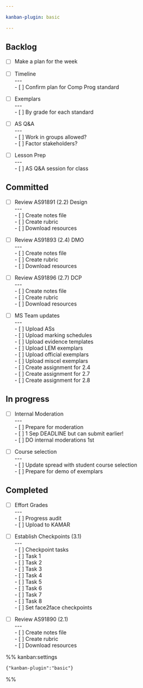 ```yaml
---

kanban-plugin: basic

---
```


## Backlog

- [ ] Make a plan for the week
- [ ] Timeline<br>---<br>- [ ] Confirm plan for Comp Prog standard
- [ ] Exemplars<br>---<br>- [ ] By grade for each standard
- [ ] AS Q&A<br>---<br>- [ ] Work in groups allowed?<br>- [ ] Factor stakeholders?
- [ ] Lesson Prep<br>---<br>- [ ] AS Q&A session for class


## Committed

- [ ] Review AS91891 (2.2) Design<br>---<br>- [ ] Create notes file<br>- [ ] Create rubric<br>- [ ] Download resources
- [ ] Review AS91893 (2.4) DMO<br>---<br>- [ ] Create notes file<br>- [ ] Create rubric<br>- [ ] Download resources
- [ ] Review AS91896 (2.7) DCP<br>---<br>- [ ] Create notes file<br>- [ ] Create rubric<br>- [ ] Download resources
- [ ] MS Team updates<br>---<br>- [ ] Upload ASs<br>- [ ] Upload marking schedules<br>- [ ] Upload evidence templates<br>- [ ] Upload LEM exemplars<br>- [ ] Upload official exemplars<br>- [ ] Upload miscel exemplars<br>- [ ] Create assignment for 2.4<br>- [ ] Create assignment for 2.7<br>- [ ] Create assignment for 2.8


## In progress

- [ ] Internal Moderation<br>---<br>- [ ] Prepare for moderation<br>- [ ] 1 Sep DEADLINE but can submit earlier!<br>- [ ] DO internal moderations 1st
- [ ] Course selection<br>---<br>- [ ] Update spread with student course selection<br>- [ ] Prepare for demo of exemplars


## Completed

- [ ] Effort Grades<br>---<br>- [ ] Progress audit<br>- [ ] Upload to KAMAR
- [ ] Establish Checkpoints (3.1)<br>---<br>- [ ] Checkpoint tasks<br>- [ ] Task 1<br>- [ ] Task 2<br>- [ ] Task 3<br>- [ ] Task 4<br>- [ ] Task 5<br>- [ ] Task 6<br>- [ ] Task 7<br>- [ ] Task 8<br>- [ ] Set face2face checkpoints
- [ ] Review AS91890 (2.1)<br>---<br>- [ ] Create notes file<br>- [ ] Create rubric<br>- [ ] Download resources




%% kanban:settings
```
{"kanban-plugin":"basic"}
```
%%